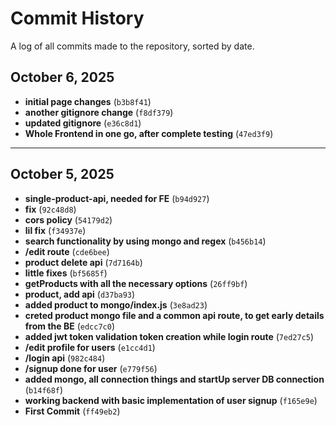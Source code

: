 # Commit History

A log of all commits made to the repository, sorted by date.

## October 6, 2025

-   **initial page changes** (`b3b8f41`)
-   **another gitignore change** (`f8df379`)
-   **updated gitignore** (`e36c8d1`)
-   **Whole Frontend in one go, after complete testing** (`47ed3f9`)

---

## October 5, 2025

-   **single-product-api, needed for FE** (`b94d927`)
-   **fix** (`92c48d8`)
-   **cors policy** (`54179d2`)
-   **lil fix** (`f34937e`)
-   **search functionality by using mongo and regex** (`b456b14`)
-   **/edit route** (`cde6bee`)
-   **product delete api** (`7d7164b`)
-   **little fixes** (`bf5685f`)
-   **getProducts with all the necessary options** (`26ff9bf`)
-   **product, add api** (`d37ba93`)
-   **added product to mongo/index.js** (`3e8ad23`)
-   **creted product mongo file and a common api route, to get early details from the BE** (`edcc7c0`)
-   **added jwt token validation token creation while login route** (`7ed27c5`)
-   **/edit profile for users** (`e1cc4d1`)
-   **/login api** (`982c484`)
-   **/signup done for user** (`e779f56`)
-   **added mongo, all connection things and startUp server DB connection** (`b14f68f`)
-   **working backend with basic implementation of user signup** (`f165e9e`)
-   **First Commit** (`ff49eb2`)